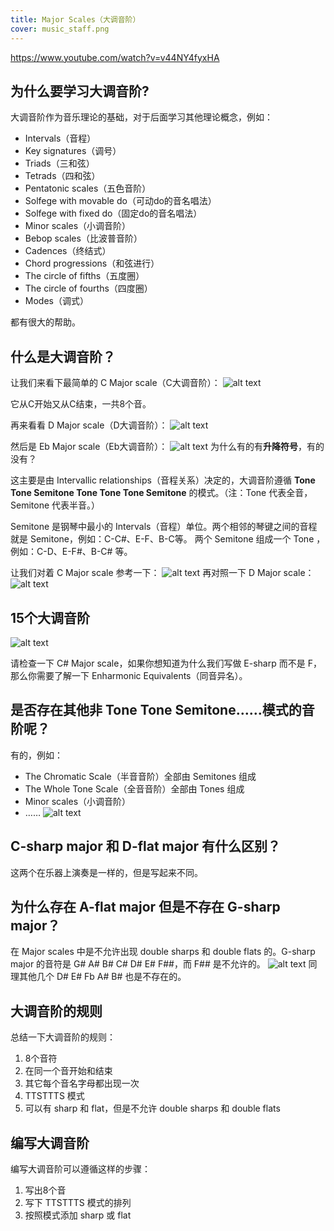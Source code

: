 ```yaml
---
title: Major Scales（大调音阶）
cover: music_staff.png
---
```


<https://www.youtube.com/watch?v=v44NY4fyxHA>

## 为什么要学习大调音阶?

大调音阶作为音乐理论的基础，对于后面学习其他理论概念，例如：

- Intervals（音程）
- Key signatures（调号）
- Triads（三和弦）
- Tetrads（四和弦）
- Pentatonic scales（五色音阶）
- Solfege with movable do（可动do的音名唱法）
- Solfege with fixed do（固定do的音名唱法）
- Minor scales（小调音阶）
- Bebop scales（比波普音阶）
- Cadences（终结式）
- Chord progressions（和弦进行）
- The circle of fifths（五度圈）
- The circle of fourths（四度圈）
- Modes（调式）  

都有很大的帮助。

## 什么是大调音阶？

让我们来看下最简单的 C Major scale（C大调音阶）：
![alt text](image-5.png)

它从C开始又从C结束，一共8个音。

再来看看 D Major scale（D大调音阶）：
![alt text](image-6.png)

然后是 Eb Major scale（Eb大调音阶）：
![alt text](image-7.png)
为什么有的有**升降符号**，有的没有？

这主要是由 Intervallic relationships（音程关系）决定的，大调音阶遵循 **Tone Tone Semitone Tone Tone Tone Semitone** 的模式。（注：Tone 代表全音，Semitone 代表半音。）

Semitone 是钢琴中最小的 Intervals（音程）单位。两个相邻的琴键之间的音程就是 Semitone，例如：C-C#、E-F、B-C等。
两个 Semitone 组成一个 Tone ，例如：C-D、E-F#、B-C# 等。

让我们对着 C Major scale 参考一下：
![alt text](image-1.png)
再对照一下 D Major scale：
![alt text](image-3.png)

## 15个大调音阶

![alt text](image.png)

请检查一下 C# Major scale，如果你想知道为什么我们写做 E-sharp 而不是 F，那么你需要了解一下 Enharmonic Equivalents（同音异名）。

## 是否存在其他非 Tone Tone Semitone……模式的音阶呢？

有的，例如：

- The Chromatic Scale（半音音阶）全部由 Semitones 组成
- The Whole Tone Scale（全音音阶）全部由 Tones 组成
- Minor scales（小调音阶）
- ……
![alt text](image-2.png)

## C-sharp major 和 D-flat major 有什么区别？

这两个在乐器上演奏是一样的，但是写起来不同。

## 为什么存在 A-flat major 但是不存在 G-sharp major？

在 Major scales 中是不允许出现 double sharps 和 double flats 的。G-sharp major 的音符是 G# A# B# C# D# E# F##，而 F## 是不允许的。
![alt text](image-4.png)
同理其他几个 D# E# Fb A# B# 也是不存在的。

## 大调音阶的规则

总结一下大调音阶的规则：

1. 8个音符
2. 在同一个音开始和结束
3. 其它每个音名字母都出现一次
4. TTSTTTS 模式
5. 可以有 sharp 和 flat，但是不允许 double sharps 和 double flats

## 编写大调音阶

编写大调音阶可以遵循这样的步骤：

1. 写出8个音
2. 写下 TTSTTTS 模式的排列
3. 按照模式添加 sharp 或 flat
